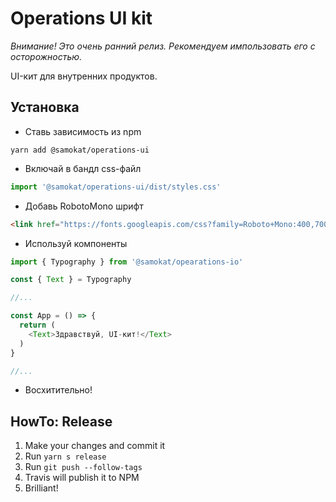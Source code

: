 # Operations UI kit

*Внимание! Это очень ранний релиз. Рекомендуем импользовать его с осторожностью.*

UI-кит для внутренних продуктов.

## Установка

+ Ставь зависимость из npm

```shell
yarn add @samokat/operations-ui
```

+ Включай в бандл css-файл

```ts
import '@samokat/operations-ui/dist/styles.css'
```

+ Добавь RobotoMono шрифт

```html
<link href="https://fonts.googleapis.com/css?family=Roboto+Mono:400,700&display=swap" rel="stylesheet"> 
```
+ Используй компоненты

```ts
import { Typography } from '@samokat/opearations-io'

const { Text } = Typography

//...

const App = () => {
  return (
    <Text>Здравствуй, UI-кит!</Text>
  )
}

//...
```

+ Восхитительно!


## HowTo: Release

1. Make your changes and commit it
2. Run `yarn s release`
3. Run `git push --follow-tags`
4. Travis will publish it to NPM
5. Brilliant!

